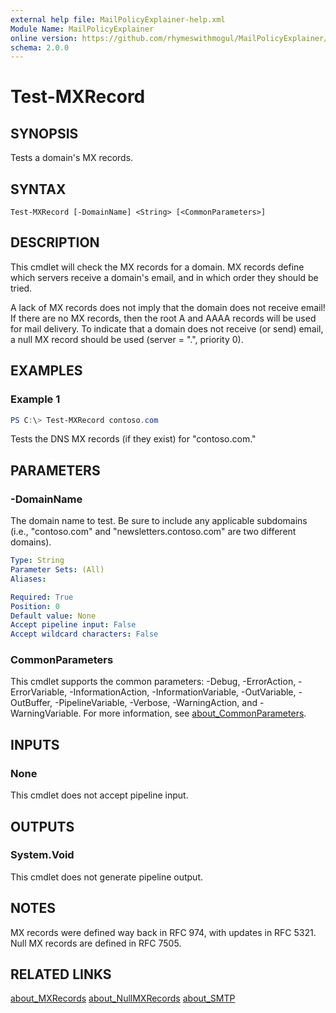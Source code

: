 ```yaml
---
external help file: MailPolicyExplainer-help.xml
Module Name: MailPolicyExplainer
online version: https://github.com/rhymeswithmogul/MailPolicyExplainer/blob/main/man/en-US/Test-MXRecord.md
schema: 2.0.0
---
```


# Test-MXRecord

## SYNOPSIS
Tests a domain's MX records.

## SYNTAX

```
Test-MXRecord [-DomainName] <String> [<CommonParameters>]
```

## DESCRIPTION
This cmdlet will check the MX records for a domain.  MX records define which servers receive a domain's email, and in which order they should be tried.

A lack of MX records does not imply that the domain does not receive email!  If there are no MX records, then the root A and AAAA records will be used for mail delivery.   To indicate that a domain does not receive (or send) email, a null MX record should be used (server = ".", priority 0).

## EXAMPLES

### Example 1
```powershell
PS C:\> Test-MXRecord contoso.com
```

Tests the DNS MX records (if they exist) for "contoso.com."

## PARAMETERS

### -DomainName
The domain name to test.  Be sure to include any applicable subdomains (i.e., "contoso.com" and "newsletters.contoso.com" are two different domains).

```yaml
Type: String
Parameter Sets: (All)
Aliases:

Required: True
Position: 0
Default value: None
Accept pipeline input: False
Accept wildcard characters: False
```

### CommonParameters
This cmdlet supports the common parameters: -Debug, -ErrorAction, -ErrorVariable, -InformationAction, -InformationVariable, -OutVariable, -OutBuffer, -PipelineVariable, -Verbose, -WarningAction, and -WarningVariable. For more information, see [about_CommonParameters](http://go.microsoft.com/fwlink/?LinkID=113216).

## INPUTS

### None
This cmdlet does not accept pipeline input.

## OUTPUTS

### System.Void
This cmdlet does not generate pipeline output.

## NOTES
MX records were defined way back in RFC 974, with updates in RFC 5321.  Null MX records are defined in RFC 7505.

## RELATED LINKS

[about_MXRecords]()
[about_NullMXRecords]()
[about_SMTP]()
